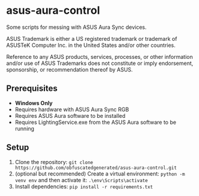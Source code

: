# asus-aura-control

Some scripts for messing with ASUS Aura Sync devices.

ASUS Trademark is either a US registered trademark or trademark of ASUSTeK Computer Inc. in the United States and/or other countries.

Reference to any ASUS products, services, processes, or other information and/or use of ASUS Trademarks does not constitute or imply endorsement, sponsorship, or recommendation thereof by ASUS.

## Prerequisites

- **Windows Only**
- Requires hardware with ASUS Aura Sync RGB
- Requires ASUS Aura software to be installed
- Requires LightingService.exe from the ASUS Aura software to be running

## Setup

1. Clone the repository: `git clone https://github.com/obfuscatedgenerated/asus-aura-control.git`
2. (optional but recommended) Create a virtual environment: `python -m venv env` and then activate it: `.\env\Scripts\activate`
3. Install dependencies: `pip install -r requirements.txt`
